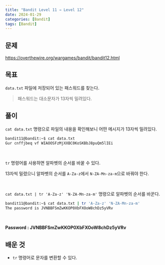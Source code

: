 ```yaml
---
title: "Bandit Level 11 → Level 12"
date: 2024-01-29
categories: [Bandit]
tags: [Bandit]
---
```


## 문제
<https://overthewire.org/wargames/bandit/bandit12.html>

## 목표
`data.txt` 파일에 저장되어 있는 패스워드를 찾는다.
> 패스워드는 대소문자가 13자씩 밀려있다.

## 풀이
`cat data.txt` 명령으로 파일의 내용을 확인해보니 어떤 메시지가 13자씩 밀려있다.

```sh
bandit11@bandit:~$ cat data.txt
Gur cnffjbeq vf WIAOOSFzMjXXBC0KoSKBbJ8puQm5lIEi
```  

&nbsp;  

`tr` 명령어를 사용하면 알파벳의 순서를 바꿀 수 있다.  

13자씩 밀렸으니 알파벳의 순서를 `A-Za-z`에서 `N-ZA-Mn-za-m`으로 바꿔야 한다.  

&nbsp;  

`cat data.txt | tr 'A-Za-z' 'N-ZA-Mn-za-m'` 명령으로 알파벳의 순서를 바꾼다.

```sh
bandit11@bandit:~$ cat data.txt | tr 'A-Za-z' 'N-ZA-Mn-za-m'
The password is JVNBBFSmZwKKOP0XbFXOoW8chDz5yVRv
```  

&nbsp;  

**Password : JVNBBFSmZwKKOP0XbFXOoW8chDz5yVRv**


## 배운 것
- `tr` 명령어로 문자를 변환할 수 있다.